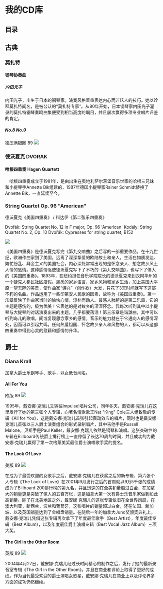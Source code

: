 # 我的CD库

## 目录

## 古典

### 莫扎特

#### 钢琴协奏曲

##### 内田光子

内田光子，出生于日本的钢琴家。演奏风格着重表达内心而非炫人的技巧。她以诠释莫扎特闻名，是被公认的“莫扎特专家”。从80年开始，日本钢琴家内田光子灌录的莫扎特钢琴奏鸣曲集便受到相当高度的瞩目，并且屡次赢得多项专业唱片评鉴的肯定。

##### No.8 No.9

德压满银圈 89
![](my-cd-lib/classical/Mozart/piano-concertos-8-9-mitsuko.png)

### 德沃夏克 DVORAK

#### 哈根四重奏 Hagen Quartett

　哈根四重奏成立于1981年，是由出生在奥地利萨尔茨堡音乐世家的哈根三兄妹和小提琴手Annette Bik组建的，1987年德国小提琴家Rainer Schmidt替换了Annette Bik，一直延续至今。

### String Quartet Op. 96 "American"

德沃夏克《美国四重奏》 / 科达伊《第二弦乐四重奏》

Dvořák: String Quartet No. 12 in F major, Op. 96 'American'
Kodály: String Quartet No. 2, Op. 10
Dvořák: Cypresses for string quartet, B152

![](my-cd-lib/classical/Dvorak/American-Hagen.png)


《美国四重奏》是德沃夏克写完《第九交响曲》之后写的一部重要作品。在十九世纪，欧洲作曲家到了美国，远离了深深挚爱的欧陆故土和亲人，生活在物质发达、繁忙纷乱、拜金主义的美国社会，内心深处常常出现的是怀念亲人、想念故乡风土人情的感情。这种感情驱使德沃夏克写下了不朽的《第九交响曲》，也写下了伟大的《美国四重奏》。1893年，在纽约担任音乐学院院长的德沃夏克来到衣阿华州的一个捷克人移民社区度假。熟悉的家乡语言、家乡风物和家乡生活，加上美国大平原一望无际的美景，使作曲家“诗兴”（创作欲）大发，只花了3天时间就写下这部不朽的名曲。作品运用了一些印第安人民歌的因素，故称为《美国四重奏》。第一乐章反映了作曲家当时的愉快心情，淳朴而动人。最感人肺腑的是第二乐章，它的主题是感伤的，极为优美！它表达的是对故乡的深深怀念。我每次听到其中以小提琴与大提琴的对话演奏出来的主题，几乎都要落泪！第三乐章是谐謔曲，其中可以听到鸟儿的歌唱，间或复现思念家乡的感情。音乐的魅力就在于它通向人的感情深处，因而可以引起共鸣。任何热爱祖国、怀念故乡亲人和风物的人，都可以从这部四重奏中得到心灵的慰藉和感情的升华。

## 爵士

### Diana Krall

加拿大爵士乐钢琴手、歌手，以女低音闻名。

#### All For You

欧版 89
![](my-cd-lib/jazz/diana%20krall/All%20For%20You.png)

1995年，戴安娜·克瑞儿又转往Impulse!唱片公司，同年冬天，戴安娜·克瑞儿在这里发行了她的第三张个人专辑，向著名情歌歌王Nat "King" Cole三人组致敬的专辑《All for You》，这是戴安娜·克瑞儿首张引起轰动效应的唱片，同时也是戴安娜·克瑞儿首张以三人爵士演奏组合的形式录制唱片，其中吉他手是Russell Malone，贝斯手是Paul Keller，戴安娜·克瑞儿依然是钢琴和演唱。这张突破性的专辑在Billboard传统爵士排行榜上一直停留了长达70周的时间，并且成功的为戴安娜·克瑞儿赢得了第一次格莱美奖最佳爵士演唱歌手奖的提名。

#### The Look Of Love
美版 89
![](my-cd-lib/jazz/diana%20krall/The%20Look%20Of%20Love.png)

在成为了最受欢迎的女歌手之后，戴安娜·克瑞儿在获奖之后的新专辑、第六张个人专辑《The Look of Love》在2001年9月发行之后的首周就以9万5千张的成绩成为了Billboard 200排行榜的第九名，并且迅速的在全美销量超过白金，在加拿大的销量更是突破了惊人的五百万张，这是加拿大第一次有爵士乐音乐家做到如此高销量。除了在北美地区之外，戴安娜·克瑞儿的这张专辑依旧在全世界风靡，在澳大利亚，新西兰，波兰和葡萄牙，这张唱片的销量超过白金，还在法国、新加坡、以及英国销量达到了金唱盘销量。在随后一年的加拿大Juno奖颁奖典礼上，戴安娜·克瑞儿凭借这张专辑再次拿下了年度最佳歌手（Best Artist），年度最佳专辑（Best Album），以及年度最佳爵士演唱专辑（Best Vocal Jazz Album）三项大奖。

#### The Girl in the Other Room
英版 89
![](my-cd-lib/jazz/diana%20krall/The%20Girl%20in%20the%20Other%20Room.png)

2004年4月27日，戴安娜·克瑞儿经过长时间精心的制作之后，发行了她的最新录音室专辑《The Girl in the Other Room》，并且在商业和评论上取得了更好的成绩。作为当代最受欢迎的爵士演唱女歌星，戴安娜·克瑞儿在商业上以及评论界多方面的成功仍然继续。